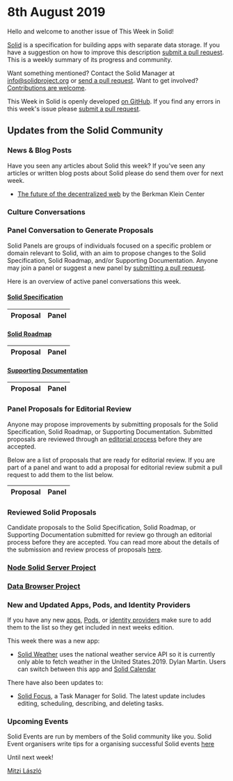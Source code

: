 # 8th August 2019

Hello and welcome to another issue of This Week in Solid!

[Solid](https://solid.github.io/information/) is a specification for building apps with separate data storage. If you have a suggestion on how to improve this description [submit a pull request](https://github.com/solid/roadmap/blob/master/what-is-solid.md). This is a weekly summary of its progress and community. 

Want something mentioned? Contact the Solid Manager at info@solidproject.org or [send a pull request](https://github.com/solid/information/edit/master/weekly-updates/next.md). Want to get involved? [Contributions are welcome](https://github.com/solid/information#develop).

This Week in Solid is openly developed [on GitHub](./next.md). If you find any errors in this week's issue please [submit a pull request](https://github.com/solid/information/pulls).

## Updates from the Solid Community


### News & Blog Posts
Have you seen any articles about Solid this week? If you've seen any articles or written blog posts about Solid please do send them over for next week.

* [The future of the decentralized web](https://medium.com/berkman-klein-center/the-future-of-the-decentralized-web-707915f12360) by the Berkman Klein Center

### Culture Conversations 


### Panel Conversation to Generate Proposals 
Solid Panels are groups of individuals focused on a specific problem or domain relevant to Solid, with an aim to propose changes to the Solid Specification, Solid Roadmap, and/or Supporting Documentation. Anyone may join a panel or suggest a new panel by [submitting a pull request](https://github.com/solid/culture/blob/master/panels.md).

Here is an overview of active panel conversations this week. 

#### [Solid Specification](https://github.com/solid/specification)

| Proposal  | Panel |
| ------------- | ------------- |


#### [Solid Roadmap](https://github.com/solid/roadmap) 

| Proposal  | Panel |
| ------------- | ------------- |


#### [Supporting Documentation](https://github.com/solid/information/tree/master/documentation)

| Proposal  | Panel |
| ------------- | ------------- |

### Panel Proposals for Editorial Review 
Anyone may propose improvements by submitting proposals for the Solid Specification, Solid Roadmap, or Supporting Documentation. Submitted proposals are reviewed through an [editorial process](https://github.com/solid/culture#reviewing-proposals) before they are accepted.

Below are a list of proposals that are ready for editorial review. If you are part of a panel and want to add a proposal for editorial review submit a pull request to add them to the list below. 

| Proposal  | Panel |
| ------------- | ------------- |

### Reviewed Solid Proposals
Candidate proposals to the Solid Specification, Solid Roadmap, or Supporting Documentation submitted for review go through an editorial process before they are accepted. You can read more about the details of the submission and review process of proposals [here](https://github.com/solid/culture#how-to-make-changes). 

### [Node Solid Server Project](https://github.com/orgs/solid/projects/2) 

### [Data Browser Project](https://github.com/orgs/solid/projects/4)

### New and Updated Apps, Pods, and Identity Providers
If you have any new [apps](https://github.com/solid/solid-apps), [Pods](https://github.com/solid/pods), or [identity providers](https://github.com/solid/solid-idp-list) make sure to add them to the list so they get included in next weeks edition.

This week there was a new app: 
* [Solid Weather](https://bitbucket.org/dylanmartin/solidweatherapp/src/master/) uses the national weather service API so it is currently only able to fetch weather in the United States.2019. Dylan Martin. Users can switch between this app and [Solid Calendar](https://bitbucket.org/dylanmartin/solidcalendar/src/master/)

There have also been updates to: 

* [Solid Focus](https://github.com/NoelDeMartin/solid-focus), a Task Manager for Solid. The latest update includes editing, scheduling, describing, and deleting tasks.

### Upcoming Events

Solid Events are run by members of the Solid community like you. Solid Event organisers write tips for a organising successful Solid events [here](https://github.com/solid/information/blob/master/solid-events.md)

Until next week!

[Mitzi László](https://github.com/Mitzi-Laszlo)
